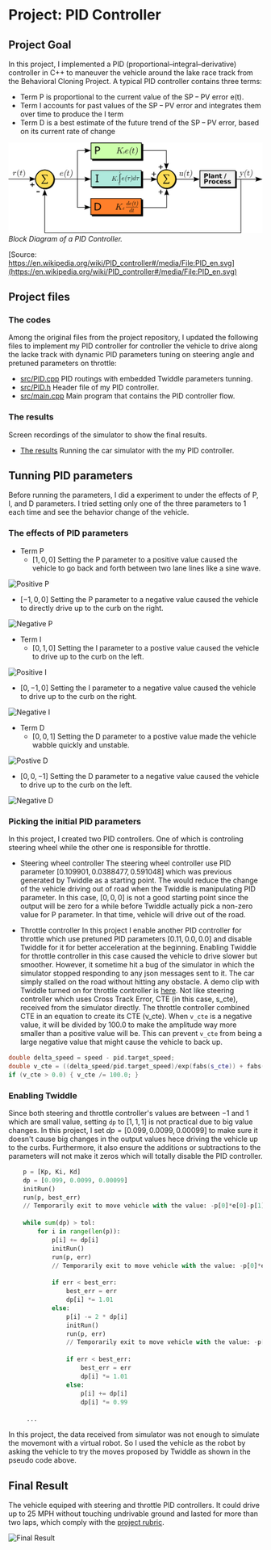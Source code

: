 
# Project: PID Controller


## Project Goal
In this project, I implemented a PID (proportional–integral–derivative) controller in C++ to maneuver the vehicle around the lake race track from the Behavioral Cloning Project. A typical PID controller contains three terms:
* Term P is proportional to the current value of the SP − PV error e(t).
* Term I accounts for past values of the SP − PV error and integrates them over time to produce the I term
* Term D is a best estimate of the future trend of the SP − PV error, based on its current rate of change

<p>
    <img src="./PID_en.svg.png" alt="Block Diagram of a PID Controller"/>
    <br>
    <em>Block Diagram of a PID Controller.</em>
</p>

[Source: https://en.wikipedia.org/wiki/PID_controller#/media/File:PID_en.svg](https://en.wikipedia.org/wiki/PID_controller#/media/File:PID_en.svg)

## Project files
### The codes
Among the original files from the project repository, I updated the following files to implement my PID controller for controller the vehicle to drive along the lacke track with dynamic PID parameters tuning on steering angle and pretuned parameters on throttle:

* [src/PID.cpp](src/PID.cpp)       PID routings with embedded Twiddle parameters tunning.
* [src/PID.h](src/PID.h)           Header file of my PID controller.
* [src/main.cpp](src/main.cpp)     Main program that contains the PID controller flow.


### The results
Screen recordings of the simulator to show the final results.
* [The results](https://youtu.be/f-bznjzn00c)            Running the car simulator with the my PID controller.

## Tunning PID parameters
Before running the parameters, I did a experiment to under the effects of P, I, and D parameters.
I tried setting only one of the three parameters to 1 each time and see the behavior change of the vehicle.
### The effects of PID parameters
* Term P 
   * $[1, 0, 0]$ Setting the P parameter to a positive value caused the vehicle to go back and forth between two lane lines like a sine wave.
   
![Positive P](PPos.gif)

   * $[-1, 0, 0]$ Setting the P parameter to a negative value caused the vehicle to directly drive up to the curb on the right.
   
![Negative P](PNeg.gif)

* Term I 
   * $[0, 1, 0]$ Setting the I parameter to a postive value caused the vehicle to drive up to the curb on the left.
   
![Positive I](IPos.gif)
   
   * $[0, -1, 0]$ Setting the I parameter to a negative value caused the vehicle to drive up to the curb on the right.
   
![Negative I](INeg.gif)

* Term D
    * $[0, 0, 1]$ Setting the D parameter to a postive value made the vehicle wabble quickly and unstable.
    
![Postive D](DPos.gif)

   * $[0, 0, -1]$ Setting the D parameter to a negative value caused the vehicle to drive up to the curb on the left.

![Negative D](DNeg.gif)


### Picking the initial PID parameters
In this project, I created two PID controllers.  One of which is controling steering wheel while the other one is responsible for throttle.  
* Steering wheel controller
The steering wheel controller use PID parameter $[0.109901, 0.0388477, 0.591048]$ which was previous generated by Twiddle as a starting point.  The would reduce the change of the vehicle driving out of road when the Twiddle is manipulating PID parameter.  In this case, $[0, 0, 0]$ is not a good starting point since the output will be zero for a while before Twiddle actually pick a non-zero value for P parameter.  In that time, vehicle will drive out of the road.  

* Throttle controller
In this project I enable another PID controller for throttle which use pretuned PID parameters $[0.11, 0.0, 0.0]$ and disable Twiddle for it for better acceleration at the beginning.  Enabling Twiddle for throttle controller in this case caused the vehicle to drive slower but smoother.  However, it sometime hit a bug of the simulator in which the simulator stopped responding to any json messages sent to it.  The car simply stalled on the road without hitting any obstacle.  A demo clip with Twiddle turned on for throttle controller is [here](https://youtu.be/cqs7WJ2B4Ig).
Not like steering controller which uses Cross Track Error, CTE (in this case, s_cte), received from the simulator directly.  The throttle controller combined CTE in an equation to create its CTE (v_cte).  When `v_cte` is a negative value, it will be divided by 100.0 to make the amplitude way more smaller than a positive value will be.  This can prevent `v_cte` from being a large negative value that might cause the vehicle to back up.  

```cpp
double delta_speed = speed - pid.target_speed;
double v_cte = ((delta_speed/pid.target_speed)/exp(fabs(s_cte)) + fabs(s_cte)*0.1)*20.0;
if (v_cte > 0.0) { v_cte /= 100.0; }
```    

### Enabling Twiddle 
Since both steering and throttle controller's values are between $-1$ and $1$ which are small value, setting `dp` to $[1, 1, 1]$ is not practical due to big value changes. In this project, I set $dp = [0.099, 0.0099, 0.00099]$ to make sure it doesn't cause big changes in the output values hece driving the vehicle up to the curbs.  Furthermore, it also ensure the additions or subtractions to the parameters will not make it zeros which will totally disable the PID controller.    
 
```python
    p = [Kp, Ki, Kd]
    dp = [0.099, 0.0099, 0.00099]
    initRun()
    run(p, best_err)
    // Temporarily exit to move vehicle with the value: -p[0]*e[0]-p[1]*e[0]-p[2]*e[2] 

    while sum(dp) > tol:
        for i in range(len(p)):
            p[i] += dp[i]
            initRun()
            run(p, err)
            // Temporarily exit to move vehicle with the value: -p[0]*e[0]-p[1]*e[0]-p[2]*e[2] 

            if err < best_err:
                best_err = err
                dp[i] *= 1.01
            else:
                p[i] -= 2 * dp[i]
                initRun()
                run(p, err)
                // Temporarily exit to move vehicle with the value: -p[0]*e[0]-p[1]*e[0]-p[2]*e[2] 

                if err < best_err:
                    best_err = err
                    dp[i] *= 1.01
                else:
                    p[i] += dp[i]
                    dp[i] *= 0.99

     ...
```

In this project, the data received from simulator was not enough to simulate the movemont with a virtual robot.  So I used the vehicle as the robot by asking the vehicle to try the moves proposed by Twiddle as shown in the pseudo code above.

 

## Final Result
The vehicle equiped with steering and throttle PID controllers.  It could drive up to 25 MPH without touching undrivable ground and lasted for more than two laps, which comply with the [project rubric](https://review.udacity.com/#!/rubrics/1972/view).   

![Final Result](https://youtu.be/f-bznjzn00c)

